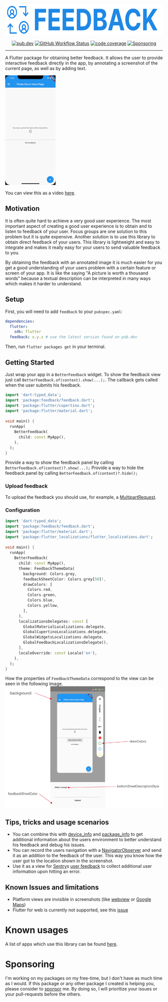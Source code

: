 <p align="center">
  <img src="img/feedback.png" height="100" alt="Feedback" />
</p>

<p align="center">
  <a href="https://pub.dartlang.org/packages/feedback"><img src="https://img.shields.io/pub/v/feedback.svg" alt="pub.dev"></a>
  <a href="https://github.com/ueman/feedback/actions?query=workflow%3Aflutter"><img src="https://github.com/ueman/feedback/workflows/flutter/badge.svg?branch=master" alt="GitHub Workflow Status"></a>
  <a href="https://codecov.io/gh/ueman/feedback"><img src="https://codecov.io/gh/ueman/feedback/branch/master/graph/badge.svg" alt="code coverage"></a>
  <a href="https://github.com/ueman#sponsor-me"><img src="https://img.shields.io/github/sponsors/ueman" alt="Sponsoring"></a>
</p>

---

A Flutter package for obtaining better feedback. It allows the user to provide interactive feedback 
directly in the app, by annotating a screenshot of the current page, as well as by adding text.

<img src="img/example_0.1.0-beta.gif" height="350" alt="Example Image">

You can view this as a video [here](img/movie.mp4).

## Motivation

It is often quite hard to achieve a very good user experience. The most important
aspect of creating a good user experience is to obtain and to listen to feedback
of your user. Focus groups are one solution to this problem but it is quite expensive. Another solution is to use this library to obtain direct feedback
of your users. This library is lightweight and easy to integrate and makes it
really easy for your users to send valuable feedback to you.

By obtaining the feedback with an annotated image it is much easier for you
get a good understanding of your users problem with a certain feature or screen
of your app. It is like the saying "A picture is worth a thousand words" because
a textual description can be interpreted in many ways which makes it harder to
understand.

## Setup

First, you will need to add `feedback` to your `pubspec.yaml`:

```yaml
dependencies:
  flutter:
    sdk: flutter
  feedback: x.y.z # use the latest version found on pub.dev
```

Then, run `flutter packages get` in your terminal.

## Getting Started

Just wrap your app in a `BetterFeedback` widget.
To show the feedback view just call `BetterFeedback.of(context).show(...);`.
The callback gets called when the user submits his feedback. 

```dart
import 'dart:typed_data';
import 'package:feedback/feedback.dart';
import 'package:flutter/cupertino.dart';
import 'package:flutter/material.dart';

void main() {
  runApp(
    BetterFeedback(
      child: const MyApp(),
    ),
  );
}
```

Provide a way to show the feedback panel by calling `BetterFeedback.of(context)?.show(...);`
Provide a way to hide the feedback panel by calling  `BetterFeedback.of(context)?.hide();` 

### Upload feedback

To upload the feedback you should use, for example, a [MultipartRequest](https://pub.dev/documentation/http/latest/http/MultipartRequest-class.html).

### Configuration

```dart
import 'dart:typed_data';
import 'package:feedback/feedback.dart';
import 'package:flutter/material.dart';
import 'package:flutter_localizations/flutter_localizations.dart';

void main() {
  runApp(
    BetterFeedback(
      child: const MyApp(),
      theme: FeedbackThemeData(
        background: Colors.grey,
        feedbackSheetColor: Colors.grey[50]!,
        drawColors: [
          Colors.red,
          Colors.green,
          Colors.blue,
          Colors.yellow,
        ],
      ),
      localizationsDelegates: const [
        GlobalMaterialLocalizations.delegate,
        GlobalCupertinoLocalizations.delegate,
        GlobalWidgetsLocalizations.delegate,
        GlobalFeedbackLocalizationsDelegate(),
      ],
      localeOverride: const Locale('en'),
    ),
  );
}
```
How the properties of `FeedbackThemeData` correspond to the view can be seen in the following image. 
![Theme](img/theme_description.png "Theme")

## Tips, tricks and usage scenarios

- You can combine this with [device_info](https://pub.dev/packages/device_info)
and [package_info](https://pub.dev/packages/package_info) to 
get additional information about the users environment to better understand
his feedback and debug his issues. 
- You can record the users navigation with a [NavigatorObserver](https://api.flutter.dev/flutter/widgets/NavigatorObserver-class.html) and send it as an addition to the 
feedback of the user. This way you know how the user got to the location shown
in the screenshot.
- Use it as a view for [Sentry](https://sentry.io/)s [user feedback](https://docs.sentry.io/enriching-error-data/user-feedback/?platform=browser) to collect additional user 
information upon hitting an error.

## Known Issues and limitations

- Platform views are invisible in screenshots (like [webview](https://pub.dev/packages/webview_flutter) or [Google Maps](https://pub.dev/packages/google_maps_flutter))
- Flutter for web is currently not supported, see this [issue](https://github.com/ueman/feedback/issues/13)

# Known usages

A list of apps which use this library can be found [here](usages.md).

# Sponsoring

I'm working on my packages on my free-time, but I don't have as much time as I would. If this package or any other package I created is helping you, please consider to [sponsor](https://github.com/ueman#sponsor-me) me. By doing so, I will prioritize your issues or your pull-requests before the others.
